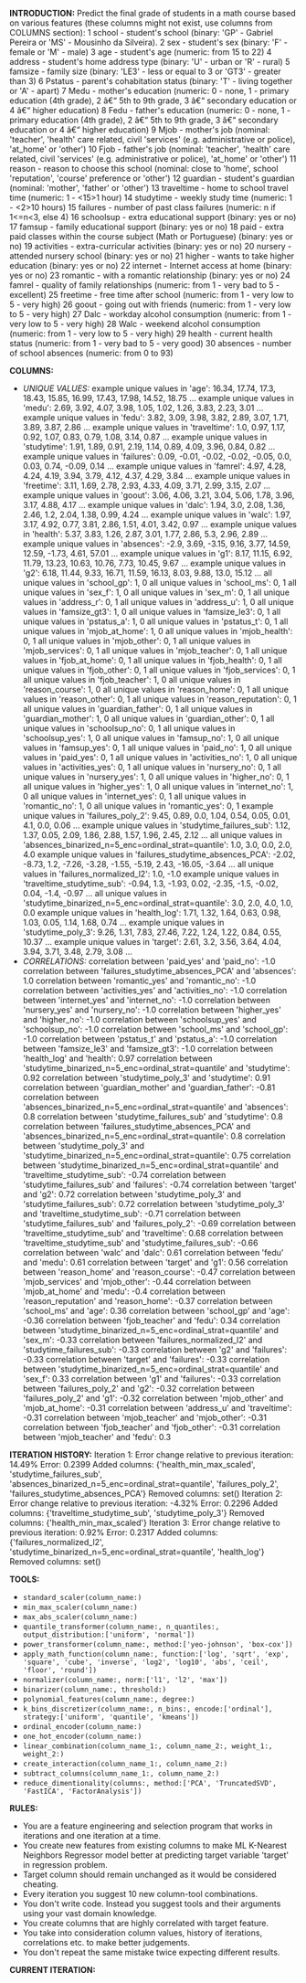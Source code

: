 **INTRODUCTION:**
Predict the final grade of students in a math course based on various features (these columns might not exist, use columns from COLUMNS section):
1 school - student's school (binary: 'GP' - Gabriel Pereira or 'MS' - Mousinho da Silveira).
2 sex - student's sex (binary: 'F' - female or 'M' - male)
3 age - student's age (numeric: from 15 to 22)
4 address - student's home address type (binary: 'U' - urban or 'R' - rural)
5 famsize - family size (binary: 'LE3' - less or equal to 3 or 'GT3' - greater than 3)
6 Pstatus - parent's cohabitation status (binary: 'T' - living together or 'A' - apart)
7 Medu - mother's education (numeric: 0 - none, 1 - primary education (4th grade), 2 â€“ 5th to 9th grade, 3 â€“ secondary education or 4 â€“ higher education)
8 Fedu - father's education (numeric: 0 - none, 1 - primary education (4th grade), 2 â€“ 5th to 9th grade, 3 â€“ secondary education or 4 â€“ higher education)
9 Mjob - mother's job (nominal: 'teacher', 'health' care related, civil 'services' (e.g. administrative or police), 'at_home' or 'other')
10 Fjob - father's job (nominal: 'teacher', 'health' care related, civil 'services' (e.g. administrative or police), 'at_home' or 'other')
11 reason - reason to choose this school (nominal: close to 'home', school 'reputation', 'course' preference or 'other')
12 guardian - student's guardian (nominal: 'mother', 'father' or 'other')
13 traveltime - home to school travel time (numeric: 1 - <15>1 hour)
14 studytime - weekly study time (numeric: 1 - <2>10 hours)
15 failures - number of past class failures (numeric: n if 1<=n<3, else 4)
16 schoolsup - extra educational support (binary: yes or no)
17 famsup - family educational support (binary: yes or no)
18 paid - extra paid classes within the course subject (Math or Portuguese) (binary: yes or no)
19 activities - extra-curricular activities (binary: yes or no)
20 nursery - attended nursery school (binary: yes or no)
21 higher - wants to take higher education (binary: yes or no)
22 internet - Internet access at home (binary: yes or no)
23 romantic - with a romantic relationship (binary: yes or no)
24 famrel - quality of family relationships (numeric: from 1 - very bad to 5 - excellent)
25 freetime - free time after school (numeric: from 1 - very low to 5 - very high)
26 goout - going out with friends (numeric: from 1 - very low to 5 - very high)
27 Dalc - workday alcohol consumption (numeric: from 1 - very low to 5 - very high)
28 Walc - weekend alcohol consumption (numeric: from 1 - very low to 5 - very high)
29 health - current health status (numeric: from 1 - very bad to 5 - very good)
30 absences - number of school absences (numeric: from 0 to 93)

**COLUMNS:**
- *UNIQUE VALUES:*
example unique values in 'age': 16.34, 17.74, 17.3, 18.43, 15.85, 16.99, 17.43, 17.98, 14.52, 18.75 ...
example unique values in 'medu': 2.69, 3.92, 4.07, 3.98, 1.05, 1.02, 1.26, 3.83, 2.23, 3.01 ...
example unique values in 'fedu': 3.82, 3.09, 3.98, 3.82, 2.89, 3.07, 1.71, 3.89, 3.87, 2.86 ...
example unique values in 'traveltime': 1.0, 0.97, 1.17, 0.92, 1.07, 0.83, 0.79, 1.08, 3.14, 0.87 ...
example unique values in 'studytime': 1.91, 1.89, 0.91, 2.19, 1.14, 0.89, 4.09, 3.96, 0.84, 0.82 ...
example unique values in 'failures': 0.09, -0.01, -0.02, -0.02, -0.05, 0.0, 0.03, 0.74, -0.09, 0.14 ...
example unique values in 'famrel': 4.97, 4.28, 4.24, 4.19, 3.94, 3.79, 4.12, 4.37, 4.29, 3.84 ...
example unique values in 'freetime': 3.11, 1.69, 2.78, 2.93, 4.33, 4.09, 3.71, 2.99, 3.15, 2.07 ...
example unique values in 'goout': 3.06, 4.06, 3.21, 3.04, 5.06, 1.78, 3.96, 3.17, 4.88, 4.17 ...
example unique values in 'dalc': 1.94, 3.0, 2.08, 1.36, 2.46, 1.2, 2.04, 1.38, 0.99, 4.24 ...
example unique values in 'walc': 1.97, 3.17, 4.92, 0.77, 3.81, 2.86, 1.51, 4.01, 3.42, 0.97 ...
example unique values in 'health': 5.37, 3.83, 1.26, 2.87, 3.01, 1.77, 2.86, 5.3, 2.96, 2.89 ...
example unique values in 'absences': -2.9, 3.69, -3.15, 9.16, 3.77, 14.59, 12.59, -1.73, 4.61, 57.01 ...
example unique values in 'g1': 8.17, 11.15, 6.92, 11.79, 13.23, 10.63, 10.76, 7.73, 10.45, 9.67 ...
example unique values in 'g2': 6.18, 11.44, 9.33, 16.71, 11.59, 16.13, 8.03, 9.88, 13.0, 15.12 ...
all unique values in 'school_gp': 1, 0
all unique values in 'school_ms': 0, 1
all unique values in 'sex_f': 1, 0
all unique values in 'sex_m': 0, 1
all unique values in 'address_r': 0, 1
all unique values in 'address_u': 1, 0
all unique values in 'famsize_gt3': 1, 0
all unique values in 'famsize_le3': 0, 1
all unique values in 'pstatus_a': 1, 0
all unique values in 'pstatus_t': 0, 1
all unique values in 'mjob_at_home': 1, 0
all unique values in 'mjob_health': 0, 1
all unique values in 'mjob_other': 0, 1
all unique values in 'mjob_services': 0, 1
all unique values in 'mjob_teacher': 0, 1
all unique values in 'fjob_at_home': 0, 1
all unique values in 'fjob_health': 0, 1
all unique values in 'fjob_other': 0, 1
all unique values in 'fjob_services': 0, 1
all unique values in 'fjob_teacher': 1, 0
all unique values in 'reason_course': 1, 0
all unique values in 'reason_home': 0, 1
all unique values in 'reason_other': 0, 1
all unique values in 'reason_reputation': 0, 1
all unique values in 'guardian_father': 0, 1
all unique values in 'guardian_mother': 1, 0
all unique values in 'guardian_other': 0, 1
all unique values in 'schoolsup_no': 0, 1
all unique values in 'schoolsup_yes': 1, 0
all unique values in 'famsup_no': 1, 0
all unique values in 'famsup_yes': 0, 1
all unique values in 'paid_no': 1, 0
all unique values in 'paid_yes': 0, 1
all unique values in 'activities_no': 1, 0
all unique values in 'activities_yes': 0, 1
all unique values in 'nursery_no': 0, 1
all unique values in 'nursery_yes': 1, 0
all unique values in 'higher_no': 0, 1
all unique values in 'higher_yes': 1, 0
all unique values in 'internet_no': 1, 0
all unique values in 'internet_yes': 0, 1
all unique values in 'romantic_no': 1, 0
all unique values in 'romantic_yes': 0, 1
example unique values in 'failures_poly_2': 9.45, 0.89, 0.0, 1.04, 0.54, 0.05, 0.01, 4.1, 0.0, 0.06 ...
example unique values in 'studytime_failures_sub': 1.12, 1.37, 0.05, 2.09, 1.86, 2.88, 1.57, 1.96, 2.45, 2.12 ...
all unique values in 'absences_binarized_n=5_enc=ordinal_strat=quantile': 1.0, 3.0, 0.0, 2.0, 4.0
example unique values in 'failures_studytime_absences_PCA': -2.02, -8.73, 1.2, -7.26, -3.28, -1.55, -5.19, 2.43, -16.05, -3.64 ...
all unique values in 'failures_normalized_l2': 1.0, -1.0
example unique values in 'traveltime_studytime_sub': -0.94, 1.3, -1.93, 0.02, -2.35, -1.5, -0.02, 0.04, -1.4, -0.97 ...
all unique values in 'studytime_binarized_n=5_enc=ordinal_strat=quantile': 3.0, 2.0, 4.0, 1.0, 0.0
example unique values in 'health_log': 1.71, 1.32, 1.64, 0.63, 0.98, 1.03, 0.05, 1.14, 1.68, 0.74 ...
example unique values in 'studytime_poly_3': 9.26, 1.31, 7.83, 27.46, 7.22, 1.24, 1.22, 0.84, 0.55, 10.37 ...
example unique values in 'target': 2.61, 3.2, 3.56, 3.64, 4.04, 3.94, 3.71, 3.48, 2.79, 3.08 ...
- *CORRELATIONS:*
correlation between 'paid_yes' and 'paid_no': -1.0
correlation between 'failures_studytime_absences_PCA' and 'absences': 1.0
correlation between 'romantic_yes' and 'romantic_no': -1.0
correlation between 'activities_yes' and 'activities_no': -1.0
correlation between 'internet_yes' and 'internet_no': -1.0
correlation between 'nursery_yes' and 'nursery_no': -1.0
correlation between 'higher_yes' and 'higher_no': -1.0
correlation between 'schoolsup_yes' and 'schoolsup_no': -1.0
correlation between 'school_ms' and 'school_gp': -1.0
correlation between 'pstatus_t' and 'pstatus_a': -1.0
correlation between 'famsize_le3' and 'famsize_gt3': -1.0
correlation between 'health_log' and 'health': 0.97
correlation between 'studytime_binarized_n=5_enc=ordinal_strat=quantile' and 'studytime': 0.92
correlation between 'studytime_poly_3' and 'studytime': 0.91
correlation between 'guardian_mother' and 'guardian_father': -0.81
correlation between 'absences_binarized_n=5_enc=ordinal_strat=quantile' and 'absences': 0.8
correlation between 'studytime_failures_sub' and 'studytime': 0.8
correlation between 'failures_studytime_absences_PCA' and 'absences_binarized_n=5_enc=ordinal_strat=quantile': 0.8
correlation between 'studytime_poly_3' and 'studytime_binarized_n=5_enc=ordinal_strat=quantile': 0.75
correlation between 'studytime_binarized_n=5_enc=ordinal_strat=quantile' and 'traveltime_studytime_sub': -0.74
correlation between 'studytime_failures_sub' and 'failures': -0.74
correlation between 'target' and 'g2': 0.72
correlation between 'studytime_poly_3' and 'studytime_failures_sub': 0.72
correlation between 'studytime_poly_3' and 'traveltime_studytime_sub': -0.71
correlation between 'studytime_failures_sub' and 'failures_poly_2': -0.69
correlation between 'traveltime_studytime_sub' and 'traveltime': 0.68
correlation between 'traveltime_studytime_sub' and 'studytime_failures_sub': -0.66
correlation between 'walc' and 'dalc': 0.61
correlation between 'fedu' and 'medu': 0.61
correlation between 'target' and 'g1': 0.56
correlation between 'reason_home' and 'reason_course': -0.47
correlation between 'mjob_services' and 'mjob_other': -0.44
correlation between 'mjob_at_home' and 'medu': -0.4
correlation between 'reason_reputation' and 'reason_home': -0.37
correlation between 'school_ms' and 'age': 0.36
correlation between 'school_gp' and 'age': -0.36
correlation between 'fjob_teacher' and 'fedu': 0.34
correlation between 'studytime_binarized_n=5_enc=ordinal_strat=quantile' and 'sex_m': -0.33
correlation between 'failures_normalized_l2' and 'studytime_failures_sub': -0.33
correlation between 'g2' and 'failures': -0.33
correlation between 'target' and 'failures': -0.33
correlation between 'studytime_binarized_n=5_enc=ordinal_strat=quantile' and 'sex_f': 0.33
correlation between 'g1' and 'failures': -0.33
correlation between 'failures_poly_2' and 'g2': -0.32
correlation between 'failures_poly_2' and 'g1': -0.32
correlation between 'mjob_other' and 'mjob_at_home': -0.31
correlation between 'address_u' and 'traveltime': -0.31
correlation between 'mjob_teacher' and 'mjob_other': -0.31
correlation between 'fjob_teacher' and 'fjob_other': -0.31
correlation between 'mjob_teacher' and 'fedu': 0.3

**ITERATION HISTORY:**
Iteration 1:
Error change relative to previous iteration: 14.49%
Error: 0.2399
Added columns: {'health_min_max_scaled', 'studytime_failures_sub', 'absences_binarized_n=5_enc=ordinal_strat=quantile', 'failures_poly_2', 'failures_studytime_absences_PCA'}
Removed columns: set()
Iteration 2:
Error change relative to previous iteration: -4.32%
Error: 0.2296
Added columns: {'traveltime_studytime_sub', 'studytime_poly_3'}
Removed columns: {'health_min_max_scaled'}
Iteration 3:
Error change relative to previous iteration: 0.92%
Error: 0.2317
Added columns: {'failures_normalized_l2', 'studytime_binarized_n=5_enc=ordinal_strat=quantile', 'health_log'}
Removed columns: set()

**TOOLS:**
- `standard_scaler(column_name:)`
- `min_max_scaler(column_name:)`
- `max_abs_scaler(column_name:)`
- `quantile_transformer(column_name:, n_quantiles:, output_distribution:['uniform', 'normal'])`
- `power_transformer(column_name:, method:['yeo-johnson', 'box-cox'])`
- `apply_math_function(column_name:, function:['log', 'sqrt', 'exp', 'square', 'cube', 'inverse', 'log2', 'log10', 'abs', 'ceil', 'floor', 'round'])`
- `normalizer(column_name:, norm:['l1', 'l2', 'max'])`
- `binarizer(column_name:, threshold:)`
- `polynomial_features(column_name:, degree:)`
- `k_bins_discretizer(column_name:, n_bins:, encode:['ordinal'], strategy:['uniform', 'quantile', 'kmeans'])`
- `ordinal_encoder(column_name:)`
- `one_hot_encoder(column_name:)`
- `linear_combination(column_name_1:, column_name_2:, weight_1:, weight_2:)`
- `create_interaction(column_name_1:, column_name_2:)`
- `subtract_columns(column_name_1:, column_name_2:)`
- `reduce_dimentionality(columns:, method:['PCA', 'TruncatedSVD', 'FastICA', 'FactorAnalysis'])`

**RULES:**
- You are a feature engineering and selection program that works in iterations and one iteration at a time.
- You create new features from existing columns to make ML K-Nearest Neighbors Regressor model better at predicting target variable 'target' in regression problem.
- Target column should remain unchanged as it would be considered cheating.
- Every iteration you suggest 10 new column-tool combinations.
- You don't write code. Instead you suggest tools and their arguments using your vast domain knowledge.
- You create columns that are highly correlated with target feature.
- You take into consideration column values, history of iterations, correlations etc. to make better judgements.
- You don't repeat the same mistake twice expecting different results.

**CURRENT ITERATION:**